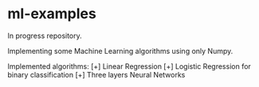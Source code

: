 # ml-examples
In progress repository.

Implementing some Machine Learning algorithms using only Numpy.

Implemented algorithms:
[+] Linear Regression
[+] Logistic Regression for binary classification
[+] Three layers Neural Networks
